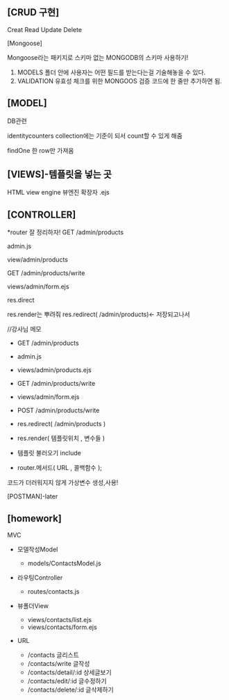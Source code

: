 [CRUD 구현]
---

Creat
Read
Update
Delete

[Mongoose]

Mongoose라는 패키지로 스키마 없는 MONGODB의 스키마 사용하기! 
1. MODELS 폴더 안에 사용자는 어떤 필드를 받는다는걸 기술해놓을 수 있다.
2. VALIDATION 유효성 체크를 위한 MONGOOS 검증 코드에 한 줄만 추가하면 됨.


[MODEL]
----
DB관련

identitycounters collection에는 기준이 되서 count할 수 있게 해줌

findOne 한 row만 가져옴

[VIEWS]-템플릿을 넣는 곳
----
HTML
view engine 뷰엔진
확장자 .ejs

[CONTROLLER]
----
*router 잘 정리하자!
GET /admin/products

admin.js

view/admin/products

GET /admin/products/write

views/admin/form.ejs

res.direct

res.render는 뿌려줘
res.redirect( /admin/products)<- 저장되고나서

//강사님 메모
- GET /admin/products
- admin.js
- views/admin/products.ejs
- GET /admin/products/write
- views/admin/form.ejs
- POST /admin/products/write
- res.redirect(  /admin/products )
- res.render( 템플릿위치 , 변수들  )

- 템플릿 불러오기 include

- router.메서드( URL , 콜백함수 );

코드가 더러워지지 않게 가상변수 생성,사용!

[POSTMAN]-later

[homework]
----

MVC

- 모델작성Model 

  - models/ContactsModel.js

- 라우팅Controller

  - routes/contacts.js

- 뷰폴더View

  - views/contacts/list.ejs
  - views/contacts/form.ejs

- URL

  - /contacts  글리스트
  - /contacts/write 글작성
  - /contacts/detail/:id  상세글보기
  - /contacts/edit/:id 글수정하기
  - /contacts/delete/:id 글삭제하기
